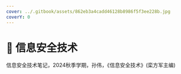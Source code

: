 ```yaml
---
cover: ../.gitbook/assets/862eb3a4cadd46128b8986f5f3ee228b.jpg
coverY: 0
---
```


# 🐼 信息安全技术

信息安全技术笔记，2024秋季学期，孙伟，《信息安全技术》(栾方军主编)
